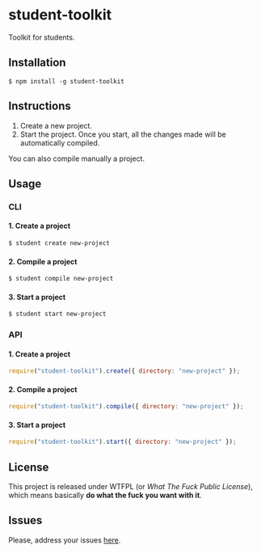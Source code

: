 # student-toolkit

Toolkit for students.

## Installation

`$ npm install -g student-toolkit`

## Instructions

1. Create a new project.
2. Start the project. Once you start, all the changes made will be automatically compiled.

You can also compile manually a project.

## Usage

### CLI

#### 1. Create a project

```sh
$ student create new-project
```

#### 2. Compile a project

```sh
$ student compile new-project
```

#### 3. Start a project

```sh
$ student start new-project
```

### API

#### 1. Create a project

```js
require("student-toolkit").create({ directory: "new-project" });
```

#### 2. Compile a project

```js
require("student-toolkit").compile({ directory: "new-project" });
```

#### 3. Start a project

```js
require("student-toolkit").start({ directory: "new-project" });
```

## License

This project is released under WTFPL (or *What The Fuck Public License*), which means basically **do what the fuck you want with it**.

## Issues

Please, address your issues [here](https://github.com/allnulled/student-toolkit/issues).
